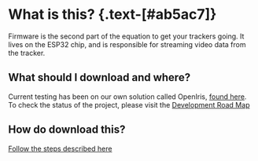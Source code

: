 # What is this? {.text-[#ab5ac7]}

Firmware is the second part of the equation to get your trackers going. It lives on the ESP32 chip, and is responsible for streaming video data from the tracker.

## What should I download and where?

Current testing has been on our own solution called OpenIris, [found here](https://github.com/lorow/OpenIris). To check the status of the project, please visit the [Development Road Map](/dev_roadmap)

## How do download this?

[Follow the steps described here](/firmware_guide/setup_vscode)
